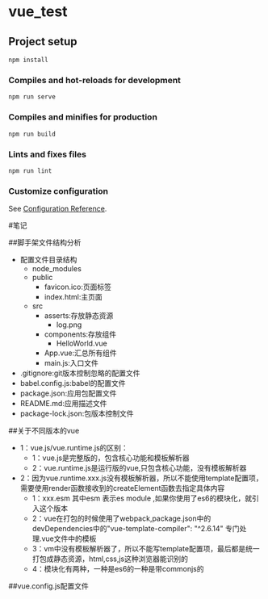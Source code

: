 # vue_test

## Project setup
```
npm install
```

### Compiles and hot-reloads for development
```
npm run serve
```

### Compiles and minifies for production
```
npm run build
```

### Lints and fixes files
```
npm run lint
```

### Customize configuration
See [Configuration Reference](https://cli.vuejs.org/config/).


#笔记


##脚手架文件结构分析
- 配置文件目录结构
   - node_modules
   - public
     - favicon.ico:页面标签
     - index.html:主页面
   - src
     - asserts:存放静态资源
       - log.png 
     - components:存放组件
       - HelloWorld.vue
     - App.vue:汇总所有组件
     - main.js:入口文件
- .gitignore:git版本控制忽略的配置文件
- babel.config.js:babel的配置文件
- package.json:应用包配置文件
- README.md:应用描述文件
- package-lock.json:包版本控制文件

##关于不同版本的vue
- 1：vue.js/vue.runtime.js的区别：
  - 1：vue.js是完整版的，包含核心功能和模板解析器
  - 2：vue.runtime.js是运行版的vue,只包含核心功能，没有模板解析器
- 2：因为vue.runtime.xxx.js没有模板解析器，所以不能使用template配置项，需要使用render函数接收到的createElement函数去指定具体内容
  - 1：xxx.esm 其中esm 表示es module ,如果你使用了es6的模块化，就引入这个版本
  - 2：vue在打包的时候使用了webpack,package.json中的devDependencies中的"vue-template-compiler": "^2.6.14" 专门处理.vue文件中的模板<template></template>
  - 3：vm中没有模板解析器了，所以不能写template配置项，最后都是统一打包成静态资源，html,css,js这种浏览器能识别的
  - 4：模块化有两种，一种是es6的一种是带commonjs的

##vue.config.js配置文件
